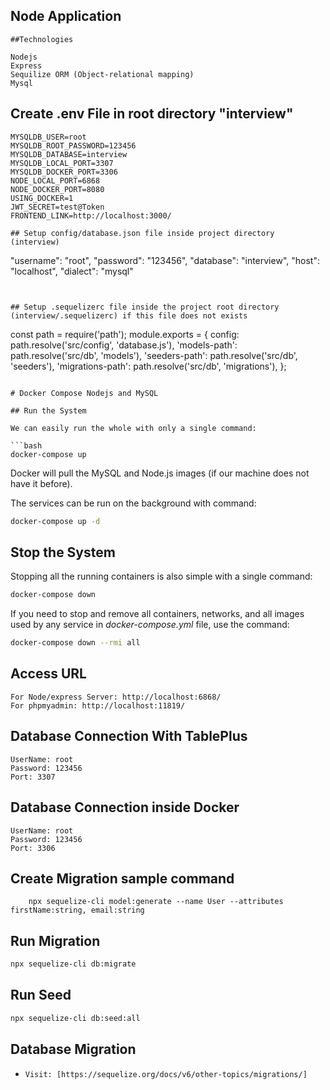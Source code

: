 
## Node Application

```
##Technologies

Nodejs
Express
Sequilize ORM (Object-relational mapping) 
Mysql

```
## Create .env File in root directory "interview"

```
MYSQLDB_USER=root
MYSQLDB_ROOT_PASSWORD=123456
MYSQLDB_DATABASE=interview
MYSQLDB_LOCAL_PORT=3307
MYSQLDB_DOCKER_PORT=3306
NODE_LOCAL_PORT=6868
NODE_DOCKER_PORT=8080
USING_DOCKER=1
JWT_SECRET=test@Token
FRONTEND_LINK=http://localhost:3000/

## Setup config/database.json file inside project directory (interview)

```
"username": "root",
"password": "123456",
"database": "interview",
"host": "localhost",
"dialect": "mysql"
```


## Setup .sequelizerc file inside the project root directory (interview/.sequelizerc) if this file does not exists

```
const path = require('path');
module.exports = {
  config: path.resolve('src/config', 'database.js'),
  'models-path': path.resolve('src/db', 'models'),
  'seeders-path': path.resolve('src/db', 'seeders'),
  'migrations-path': path.resolve('src/db', 'migrations'),
};
```

# Docker Compose Nodejs and MySQL

## Run the System

We can easily run the whole with only a single command:

```bash
docker-compose up
```

Docker will pull the MySQL and Node.js images (if our machine does not have it before).

The services can be run on the background with command:

```bash
docker-compose up -d
```

## Stop the System

Stopping all the running containers is also simple with a single command:

```bash
docker-compose down
```

If you need to stop and remove all containers, networks, and all images used by any service in <em>docker-compose.yml</em> file, use the command:

```bash
docker-compose down --rmi all
```

## Access URL

```
For Node/express Server: http://localhost:6868/
For phpmyadmin: http://localhost:11819/
```

## Database Connection With TablePlus

```
UserName: root
Password: 123456
Port: 3307
```

## Database Connection inside Docker

```
UserName: root
Password: 123456
Port: 3306
```

## Create Migration sample command

```
    npx sequelize-cli model:generate --name User --attributes firstName:string, email:string
```

## Run Migration

```bash
npx sequelize-cli db:migrate
```

## Run Seed

```bash
npx sequelize-cli db:seed:all
```

## Database Migration

-   `Visit: [https://sequelize.org/docs/v6/other-topics/migrations/]`
